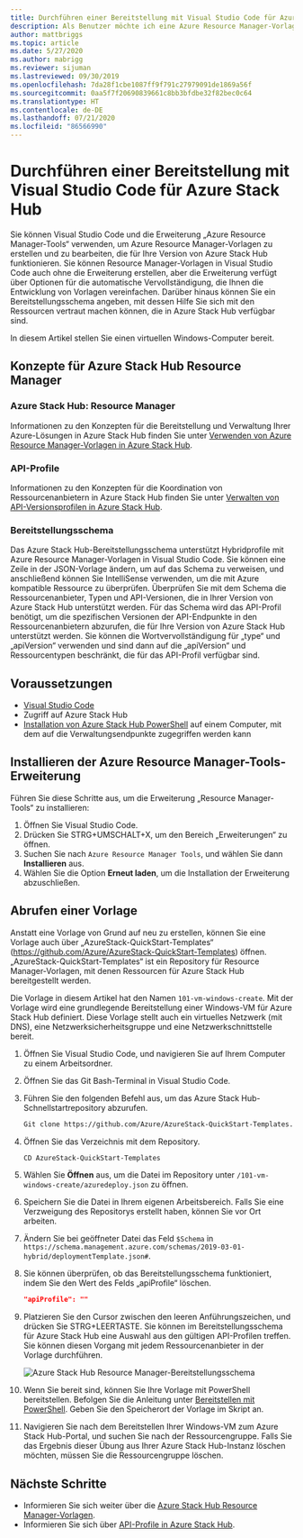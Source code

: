 ```yaml
---
title: Durchführen einer Bereitstellung mit Visual Studio Code für Azure Stack Hub
description: Als Benutzer möchte ich eine Azure Resource Manager-Vorlage in Visual Studio Code erstellen und das Bereitstellungsschema verwenden, um eine Vorlage zu erhalten, die mit meiner Version von Azure Stack Hub kompatibel ist.
author: mattbriggs
ms.topic: article
ms.date: 5/27/2020
ms.author: mabrigg
ms.reviewer: sijuman
ms.lastreviewed: 09/30/2019
ms.openlocfilehash: 7da28f1cbe1087ff9f791c27979091de1869a56f
ms.sourcegitcommit: 0aa5f7f20690839661c8bb3bfdbe32f82bec0c64
ms.translationtype: HT
ms.contentlocale: de-DE
ms.lasthandoff: 07/21/2020
ms.locfileid: "86566990"
---
```

# <a name="deploy-with-visual-studio-code-to-azure-stack-hub"></a>Durchführen einer Bereitstellung mit Visual Studio Code für Azure Stack Hub

Sie können Visual Studio Code und die Erweiterung „Azure Resource Manager-Tools“ verwenden, um Azure Resource Manager-Vorlagen zu erstellen und zu bearbeiten, die für Ihre Version von Azure Stack Hub funktionieren. Sie können Resource Manager-Vorlagen in Visual Studio Code auch ohne die Erweiterung erstellen, aber die Erweiterung verfügt über Optionen für die automatische Vervollständigung, die Ihnen die Entwicklung von Vorlagen vereinfachen. Darüber hinaus können Sie ein Bereitstellungsschema angeben, mit dessen Hilfe Sie sich mit den Ressourcen vertraut machen können, die in Azure Stack Hub verfügbar sind.

In diesem Artikel stellen Sie einen virtuellen Windows-Computer bereit.

## <a name="concepts-for-azure-stack-hub-resource-manager"></a>Konzepte für Azure Stack Hub Resource Manager

### <a name="azure-stack-hub-resource-manager"></a>Azure Stack Hub: Resource Manager

Informationen zu den Konzepten für die Bereitstellung und Verwaltung Ihrer Azure-Lösungen in Azure Stack Hub finden Sie unter [Verwenden von Azure Resource Manager-Vorlagen in Azure Stack Hub](azure-stack-arm-templates.md).

### <a name="api-profiles"></a>API-Profile
Informationen zu den Konzepten für die Koordination von Ressourcenanbietern in Azure Stack Hub finden Sie unter [Verwalten von API-Versionsprofilen in Azure Stack Hub](azure-stack-version-profiles.md).

### <a name="the-deployment-schema"></a>Bereitstellungsschema

Das Azure Stack Hub-Bereitstellungsschema unterstützt Hybridprofile mit Azure Resource Manager-Vorlagen in Visual Studio Code. Sie können eine Zeile in der JSON-Vorlage ändern, um auf das Schema zu verweisen, und anschließend können Sie IntelliSense verwenden, um die mit Azure kompatible Ressource zu überprüfen. Überprüfen Sie mit dem Schema die Ressourcenanbieter, Typen und API-Versionen, die in Ihrer Version von Azure Stack Hub unterstützt werden. Für das Schema wird das API-Profil benötigt, um die spezifischen Versionen der API-Endpunkte in den Ressourcenanbietern abzurufen, die für Ihre Version von Azure Stack Hub unterstützt werden. Sie können die Wortvervollständigung für „type“ und „apiVersion“ verwenden und sind dann auf die „apiVersion“ und Ressourcentypen beschränkt, die für das API-Profil verfügbar sind.

## <a name="prerequisites"></a>Voraussetzungen

- [Visual Studio Code](https://code.visualstudio.com/)
- Zugriff auf Azure Stack Hub
- [Installation von Azure Stack Hub PowerShell](../operator/azure-stack-powershell-install.md?toc=https%3A%2F%2Fdocs.microsoft.com%2Fen-us%2Fazure-stack%2Fuser%2FTOC.json&bc=https%3A%2F%2Fdocs.microsoft.com%2Fen-us%2Fazure-stack%2Fbreadcrumb%2Ftoc.json) auf einem Computer, mit dem auf die Verwaltungsendpunkte zugegriffen werden kann

## <a name="install-resource-manager-tools-extension"></a>Installieren der Azure Resource Manager-Tools-Erweiterung

Führen Sie diese Schritte aus, um die Erweiterung „Resource Manager-Tools“ zu installieren:

1. Öffnen Sie Visual Studio Code.
2. Drücken Sie STRG+UMSCHALT+X, um den Bereich „Erweiterungen“ zu öffnen.
3. Suchen Sie nach `Azure Resource Manager Tools`, und wählen Sie dann **Installieren** aus.
4. Wählen Sie die Option **Erneut laden**, um die Installation der Erweiterung abzuschließen.

## <a name="get-a-template"></a>Abrufen einer Vorlage

Anstatt eine Vorlage von Grund auf neu zu erstellen, können Sie eine Vorlage auch über „AzureStack-QuickStart-Templates“ (https://github.com/Azure/AzureStack-QuickStart-Templates) öffnen. „AzureStack-QuickStart-Templates“ ist ein Repository für Resource Manager-Vorlagen, mit denen Ressourcen für Azure Stack Hub bereitgestellt werden. 

Die Vorlage in diesem Artikel hat den Namen `101-vm-windows-create`. Mit der Vorlage wird eine grundlegende Bereitstellung einer Windows-VM für Azure Stack Hub definiert.  Diese Vorlage stellt auch ein virtuelles Netzwerk (mit DNS), eine Netzwerksicherheitsgruppe und eine Netzwerkschnittstelle bereit.

1. Öffnen Sie Visual Studio Code, und navigieren Sie auf Ihrem Computer zu einem Arbeitsordner.
2. Öffnen Sie das Git Bash-Terminal in Visual Studio Code.
3. Führen Sie den folgenden Befehl aus, um das Azure Stack Hub-Schnellstartrepository abzurufen.
    ```bash  
    Git clone https://github.com/Azure/AzureStack-QuickStart-Templates.git
    ```
4. Öffnen Sie das Verzeichnis mit dem Repository.
    ```bash  
    CD AzureStack-QuickStart-Templates
    ```
5. Wählen Sie **Öffnen** aus, um die Datei im Repository unter `/101-vm-windows-create/azuredeploy.json` zu öffnen.
6. Speichern Sie die Datei in Ihrem eigenen Arbeitsbereich. Falls Sie eine Verzweigung des Repositorys erstellt haben, können Sie vor Ort arbeiten.
7. Ändern Sie bei geöffneter Datei das Feld `$Schema` in `https://schema.management.azure.com/schemas/2019-03-01-hybrid/deploymentTemplate.json#`.
8. Sie können überprüfen, ob das Bereitstellungsschema funktioniert, indem Sie den Wert des Felds „apiProfile“ löschen.
    ```JSON  
    "apiProfile": ""
    ```
9. Platzieren Sie den Cursor zwischen den leeren Anführungszeichen, und drücken Sie STRG+LEERTASTE. Sie können im Bereitstellungsschema für Azure Stack Hub eine Auswahl aus den gültigen API-Profilen treffen. Sie können diesen Vorgang mit jedem Ressourcenanbieter in der Vorlage durchführen.

    ![Azure Stack Hub Resource Manager-Bereitstellungsschema](./media/azure-stack-resource-manager-deploy-template-vscode/azure-stack-resource-manager-vscode-schema.png)

10. Wenn Sie bereit sind, können Sie Ihre Vorlage mit PowerShell bereitstellen. Befolgen Sie die Anleitung unter [Bereitstellen mit PowerShell](azure-stack-deploy-template-powershell.md). Geben Sie den Speicherort der Vorlage im Skript an.
11. Navigieren Sie nach dem Bereitstellen Ihrer Windows-VM zum Azure Stack Hub-Portal, und suchen Sie nach der Ressourcengruppe. Falls Sie das Ergebnis dieser Übung aus Ihrer Azure Stack Hub-Instanz löschen möchten, müssen Sie die Ressourcengruppe löschen.

## <a name="next-steps"></a>Nächste Schritte

- Informieren Sie sich weiter über die [Azure Stack Hub Resource Manager-Vorlagen](azure-stack-arm-templates.md).  
- Informieren Sie sich über [API-Profile in Azure Stack Hub](azure-stack-version-profiles.md).
